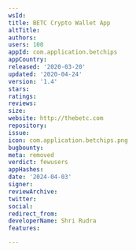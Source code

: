 ```yaml
---
wsId: 
title: BETC Crypto Wallet App
altTitle: 
authors: 
users: 100
appId: com.application.betchips
appCountry: 
released: '2020-03-20'
updated: '2020-04-24'
version: '1.4'
stars: 
ratings: 
reviews: 
size: 
website: http://thebetc.com
repository: 
issue: 
icon: com.application.betchips.png
bugbounty: 
meta: removed
verdict: fewusers
appHashes: 
date: '2024-04-03'
signer: 
reviewArchive: 
twitter: 
social: 
redirect_from: 
developerName: Shri Rudra
features: 

---
```


